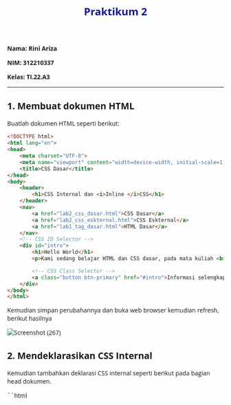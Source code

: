 <h1 <p align="center"><b>Praktikum 2</b></p></h1> 

**Nama: Rini Ariza**

**NIM: 312210337**

**Kelas: TI.22.A3**

---

## 1. Membuat dokumen HTML

Buatlah dokumen HTML seperti berikut:

```html
<!DOCTYPE html>
<html lang="en">
<head>
    <meta charset="UTF-8">
    <meta name="viewport" content="width=device-width, initial-scale=1.0">
    <title>CSS Dasar</title>
</head>
<body>
    <header>
        <h1>CSS Internal dan <i>Inline </i>CSS</h1>
    </header>
    <nav>
        <a href="lab2_css_dasar.html">CSS Dasar</a>
        <a href="lab2_css_eskternal.html">CSS Eskternal</a>
        <a href="lab1_tag_dasar.html">HTML Dasar</a>
    </nav>
    <!-- CSS ID Selector -->
    <div id="intro">
        <h1>Hello World</h1>
        <p>Kami sedang belajar HTML dan CSS dasar, pada mata kuliah <b>Pemograman Web</b> di <i>Universitas Pelita Bangsa</i>. Pelajaran pertama yang kami dapat adalah membuat tampilan web sederhana dalam rangka mengenal tag-tag dasar HTML dan CSS</p>

        <!-- CSS Class Selector -->
        <a class="button btn-primary" href="#intro">Informasi selengkapnya</a>
    </div>
</body>
</html>
```

Kemudian simpan perubahannya dan buka web browser kemudian refresh, berikut hasilnya

![Screenshot (267)](https://github.com/rniarzz/lab2Web/assets/115542704/48974aa1-aab6-4e8e-8029-0974054f2821)


## 2. Mendeklarasikan CSS Internal

Kemudian tambahkan deklarasi CSS internal seperti berikut pada bagian head dokumen.

``html
    <head>
        <title>CSS Dasar</title>
        <style>
            body {
                font-family: 'Open Sans', sans-serif;
            }
    
            header {
                min-height: 80px;
                border-bottom: 1px solid #77ccef;
            }
    
            h1 {
                font-size: 24px;
                color: #0f189f;
                text-align: center;
                padding: 20px 10px;
            }
    
            h1 i {
                color: #6d6a6b;
            }
        </style>
    </header>

Kemudian simpan perubahannya dan buka web browser kemudian refresh, berikut hasilnya

![Screenshot (268)](https://github.com/rniarzz/lab2Web/assets/115542704/5332b414-75f1-41f7-b195-763df77235cb)


## 3. Menambahkan Inline CSS

Kemudian tambahkan deklarasi inline CSS pada tag <p> seperti berikut.

```
<p style="text-align: center; color: #ccd8ef;">
```
Kemudian simpan perubahannya dan buka web browser kemudian refresh, berikut hasilnya

![Screenshot (269)](https://github.com/rniarzz/lab2Web/assets/115542704/d746740c-6c77-43c1-84bf-63c374b94c3a)


## 4. Membuat CSS Eksternal

Buatlah file baru dengan nama style_eksternal.css kemudian buatlah deklarasi CSS seperti berikut.

```
nav {
    background: #20A759;
    color:#fff;
    padding: 10px;
    }
    nav a {
    color: #fff;
    text-decoration: none;
    padding:10px 20px;
    }
    nav .active,
    nav a:hover {
    background: #0B6B3A;
    }
```

Kemudian tambahkan tag <link> untuk merujuk file css yang sudah dibuat pada bagian <head>

```
    <head>
        <!-- menyisipkan css eksternal -->
        <link rel="stylesheet" href="style_eksternal.css" type="text/css">
    <head>

```

Kemudian simpan perubahannya dan buka web browser kemudian refresh, berikut hasilnya

![Screenshot (271)](https://github.com/rniarzz/lab2Web/assets/115542704/f4184d07-663b-4ab1-92de-07372568bea7)

## 5. Menambahkan CSS Selector

Selanjutnya menambahkan CSS Selector menggunakan ID dan Class Selector. Pada file style_eksternal.css, tambahkan kode berikut.

```
 /* ID Selector */
#intro {
    background: #418fb1;
    border: 1px solid #099249;
    min-height: 100px;
    padding: 10px;
    }
    #intro h1 {
    text-align: left;
    border: 0;
    color: #fff;
    }
    /* Class Selector */
    .button {
    padding: 15px 20px;
    background: #bebcbd;
    color: #fff;
    display: inline-block;
    margin: 10px;
    text-decoration: none;
    }
    .btn-primary {
    background: #E42A42;
    }
```

Kemudian simpan perubahannya dan buka web browser kemudian refresh, berikut hasilnya

![Screenshot (272)](https://github.com/rniarzz/lab2Web/assets/115542704/9c42b084-a6c1-4e1f-9343-9742cc5d707c)

## Jawab Pertanyaan

1. Lakukan eksperimen dengan mengubah dan menambah properti dan nilai pada kode CSS
dengan mengacu pada CSS Cheat Sheet yang diberikan pada file terpisah dari modul ini.

![Screenshot (273)](https://github.com/rniarzz/lab2Web/assets/115542704/e7f87989-640c-474e-985f-765ad23b5d6b)

2. Apa perbedaan pendeklarasian CSS elemen h1 {...} dengan #intro h1 {...}? berikan penjelasannya!
* Kalau h1 menggunakan internal dan inline pada penggunaan style nya sedangkan intro menggunakan eksternal css style nya
3. Apabila ada deklarasi CSS secara internal, lalu ditambahkan CSS eksternal dan inline CSS pada elemen yang sama. Deklarasi manakah yang akan ditampilkan pada browser? Berikan penjelasan dan contohnya!
* Semuanya akan tampil tergantung penyebutnya contohnya pada gambar no 1
4. Pada sebuah elemen HTML terdapat ID dan Class, apabila masing-masing selector tersebut terdapat deklarasi CSS, maka deklarasi manakah yang akan ditampilkan pada browser? Berikan penjelasan dan contohnya! ( p id="paragraf-1" class="text-paragraf" )
* Di praktek Hari ini keduanya tampil tapi berbeda



